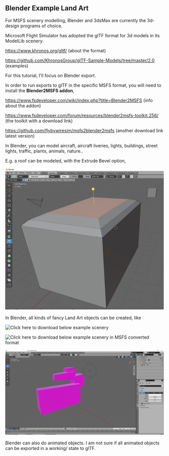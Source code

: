 ## Blender Example Land Art

For MSFS scenery modelling, Blender and 3dsMax are currently the 3d-design programs of choice.

Microsoft Flight Simulator has adopted the glTF format for 3d models in its ModelLib scenery. 

https://www.khronos.org/gltf/ (about the format)

https://github.com/KhronosGroup/glTF-Sample-Models/tree/master/2.0 (examples)

For this tutorial, I'll focus on Blender export. 

In order to run exports to glTF in the specific MSFS format, you will need to install the **Blender2MSFS addon**,

https://www.fsdeveloper.com/wiki/index.php?title=Blender2MSFS (info about the addon)

https://www.fsdeveloper.com/forum/resources/blender2msfs-toolkit.256/ (the toolkit with a download link)

https://github.com/flybywiresim/msfs2blender2msfs (another download link latest version)

In Blender, you can model aircraft, aircraft liveries, lights, buildings, street lights, traffic, plants, animals, nature..

E.g. a roof can be modeled, with the Extrude Bevel option,

![Hangar geometry](BlenderFunBevel.JPG?raw=true "Scenery")

In Blender, all kinds of fancy Land Art objects can be created, like

![Click here to download below example scenery](fancyshape2L.blend?raw=true "Scenery")

![Click here to download below example scenery in MSFS converted format](fancyshape2L)

![My first land art sculpture in Blender](43a_OpenBlenderExportFancy.JPG?raw=true "Scenery")

Blender can also do animated objects. I am not sure if all animated objects can be exported in a working/ 
state to glTF. 



